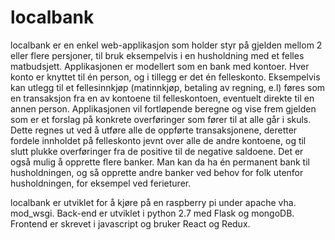 # localbank
localbank er en enkel web-applikasjon som holder styr på gjelden mellom 2 eller flere persjoner, til bruk eksempelvis i en husholdning med et felles matbudsjett. 
Applikasjonen er modellert som en bank med kontoer. Hver konto er knyttet til én person, og i tillegg er det én felleskonto. 
Eksempelvis kan utlegg til et fellesinnkjøp (matinnkjøp, betaling av regning, e.l) føres som en transaksjon fra 
en av kontoene til felleskontoen, eventuelt direkte til en annen person. Applikasjonen vil fortløpende beregne og vise frem gjelden som er et forslag på konkrete overføringer som fører til at alle går i skuls. Dette regnes ut ved å utføre alle de oppførte transaksjonene, deretter fordele innholdet på felleskonto jevnt over alle de andre kontoene, og til slutt plukke overføringer fra de positive til de negative saldoene. Det er også mulig å opprette flere banker. Man kan da ha én permanent bank til husholdningen, og så opprette andre banker ved behov for folk utenfor husholdningen, for eksempel ved ferieturer.

localbank er utviklet for å kjøre på en raspberry pi under apache vha. mod_wsgi. Back-end er utviklet i python 2.7 med Flask og mongoDB. Frontend er skrevet i javascript og bruker React og Redux.

